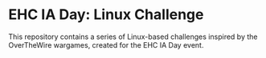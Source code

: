 # EHC IA Day: Linux Challenge
This repository contains a series of Linux-based challenges inspired by the OverTheWire wargames, created for the EHC IA Day event.
